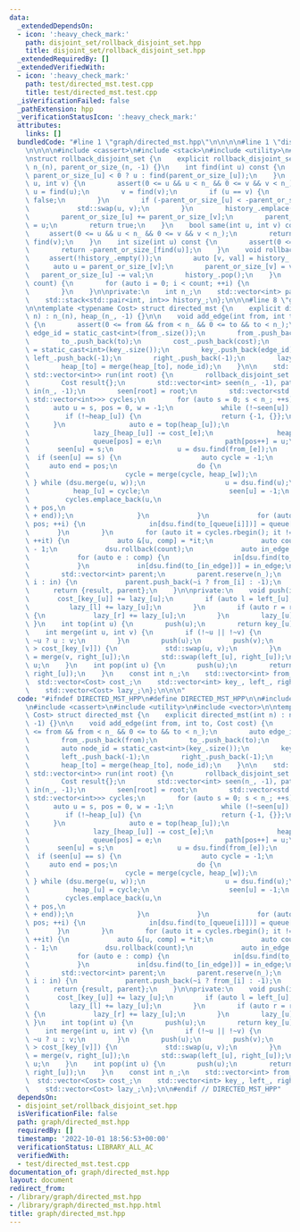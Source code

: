 ```yaml
---
data:
  _extendedDependsOn:
  - icon: ':heavy_check_mark:'
    path: disjoint_set/rollback_disjoint_set.hpp
    title: disjoint_set/rollback_disjoint_set.hpp
  _extendedRequiredBy: []
  _extendedVerifiedWith:
  - icon: ':heavy_check_mark:'
    path: test/directed_mst.test.cpp
    title: test/directed_mst.test.cpp
  _isVerificationFailed: false
  _pathExtension: hpp
  _verificationStatusIcon: ':heavy_check_mark:'
  attributes:
    links: []
  bundledCode: "#line 1 \"graph/directed_mst.hpp\"\n\n\n\n#line 1 \"disjoint_set/rollback_disjoint_set.hpp\"\
    \n\n\n\n#include <cassert>\n#include <stack>\n#include <utility>\n#include <vector>\n\
    \nstruct rollback_disjoint_set {\n    explicit rollback_disjoint_set(int n) :\
    \ n_(n), parent_or_size_(n, -1) {}\n    int find(int u) const {\n        return\
    \ parent_or_size_[u] < 0 ? u : find(parent_or_size_[u]);\n    }\n    bool merge(int\
    \ u, int v) {\n        assert(0 <= u && u < n_ && 0 <= v && v < n_);\n       \
    \ u = find(u);\n        v = find(v);\n        if (u == v) {\n            return\
    \ false;\n        }\n        if (-parent_or_size_[u] < -parent_or_size_[v]) {\n\
    \            std::swap(u, v);\n        }\n        history_.emplace(v, parent_or_size_[v]);\n\
    \        parent_or_size_[u] += parent_or_size_[v];\n        parent_or_size_[v]\
    \ = u;\n        return true;\n    }\n    bool same(int u, int v) const {\n   \
    \     assert(0 <= u && u < n_ && 0 <= v && v < n_);\n        return find(u) ==\
    \ find(v);\n    }\n    int size(int u) const {\n        assert(0 <= u && u < n_);\n\
    \        return -parent_or_size_[find(u)];\n    }\n    void rollback() {\n   \
    \     assert(!history_.empty());\n        auto [v, val] = history_.top();\n  \
    \      auto u = parent_or_size_[v];\n        parent_or_size_[v] = val;\n     \
    \   parent_or_size_[u] -= val;\n        history_.pop();\n    }\n    void rollback(int\
    \ count) {\n        for (auto i = 0; i < count; ++i) {\n            rollback();\n\
    \        }\n    }\n\nprivate:\n    int n_;\n    std::vector<int> parent_or_size_;\n\
    \    std::stack<std::pair<int, int>> history_;\n};\n\n\n#line 8 \"graph/directed_mst.hpp\"\
    \n\ntemplate <typename Cost> struct directed_mst {\n    explicit directed_mst(int\
    \ n) : n_(n), heap_(n_, -1) {}\n\n    void add_edge(int from, int to, Cost cost)\
    \ {\n        assert(0 <= from && from < n_ && 0 <= to && to < n_);\n        auto\
    \ edge_id = static_cast<int>(from_.size());\n        from_.push_back(from);\n\
    \        to_.push_back(to);\n        cost_.push_back(cost);\n        auto node_id\
    \ = static_cast<int>(key_.size());\n        key_.push_back(edge_id);\n       \
    \ left_.push_back(-1);\n        right_.push_back(-1);\n        lazy_.push_back(Cost{});\n\
    \        heap_[to] = merge(heap_[to], node_id);\n    }\n\n    std::pair<Cost,\
    \ std::vector<int>> run(int root) {\n        rollback_disjoint_set dsu(n_);\n\
    \        Cost result{};\n        std::vector<int> seen(n_, -1), path(n_), queue(n_),\
    \ in(n_, -1);\n        seen[root] = root;\n        std::vector<std::pair<int,\
    \ std::vector<int>>> cycles;\n        for (auto s = 0; s < n_; ++s) {\n      \
    \      auto u = s, pos = 0, w = -1;\n            while (!~seen[u]) {\n       \
    \         if (!~heap_[u]) {\n                    return {-1, {}};\n          \
    \      }\n                auto e = top(heap_[u]);\n                result += cost_[e];\n\
    \                lazy_[heap_[u]] -= cost_[e];\n                heap_[u] = pop(heap_[u]);\n\
    \                queue[pos] = e;\n                path[pos++] = u;\n         \
    \       seen[u] = s;\n                u = dsu.find(from_[e]);\n              \
    \  if (seen[u] == s) {\n                    auto cycle = -1;\n               \
    \     auto end = pos;\n                    do {\n                        w = path[--pos];\n\
    \                        cycle = merge(cycle, heap_[w]);\n                   \
    \ } while (dsu.merge(u, w));\n                    u = dsu.find(u);\n         \
    \           heap_[u] = cycle;\n                    seen[u] = -1;\n           \
    \         cycles.emplace_back(u,\n                                        std::vector<int>(queue.begin()\
    \ + pos,\n                                                         queue.begin()\
    \ + end));\n                }\n            }\n            for (auto i = 0; i <\
    \ pos; ++i) {\n                in[dsu.find(to_[queue[i]])] = queue[i];\n     \
    \       }\n        }\n        for (auto it = cycles.rbegin(); it != cycles.rend();\
    \ ++it) {\n            auto &[u, comp] = *it;\n            auto count = static_cast<int>(comp.size())\
    \ - 1;\n            dsu.rollback(count);\n            auto in_edge = in[u];\n\
    \            for (auto e : comp) {\n                in[dsu.find(to_[e])] = e;\n\
    \            }\n            in[dsu.find(to_[in_edge])] = in_edge;\n        }\n\
    \        std::vector<int> parent;\n        parent.reserve(n_);\n        for (auto\
    \ i : in) {\n            parent.push_back(~i ? from_[i] : -1);\n        }\n  \
    \      return {result, parent};\n    }\n\nprivate:\n    void push(int u) {\n \
    \       cost_[key_[u]] += lazy_[u];\n        if (auto l = left_[u]; ~l) {\n  \
    \          lazy_[l] += lazy_[u];\n        }\n        if (auto r = right_[u]; ~r)\
    \ {\n            lazy_[r] += lazy_[u];\n        }\n        lazy_[u] = 0;\n   \
    \ }\n    int top(int u) {\n        push(u);\n        return key_[u];\n    }\n\
    \    int merge(int u, int v) {\n        if (!~u || !~v) {\n            return\
    \ ~u ? u : v;\n        }\n        push(u);\n        push(v);\n        if (cost_[key_[u]]\
    \ > cost_[key_[v]]) {\n            std::swap(u, v);\n        }\n        right_[u]\
    \ = merge(v, right_[u]);\n        std::swap(left_[u], right_[u]);\n        return\
    \ u;\n    }\n    int pop(int u) {\n        push(u);\n        return merge(left_[u],\
    \ right_[u]);\n    }\n    const int n_;\n    std::vector<int> from_, to_;\n  \
    \  std::vector<Cost> cost_;\n    std::vector<int> key_, left_, right_, heap_;\n\
    \    std::vector<Cost> lazy_;\n};\n\n\n"
  code: "#ifndef DIRECTED_MST_HPP\n#define DIRECTED_MST_HPP\n\n#include \"disjoint_set/rollback_disjoint_set.hpp\"\
    \n#include <cassert>\n#include <utility>\n#include <vector>\n\ntemplate <typename\
    \ Cost> struct directed_mst {\n    explicit directed_mst(int n) : n_(n), heap_(n_,\
    \ -1) {}\n\n    void add_edge(int from, int to, Cost cost) {\n        assert(0\
    \ <= from && from < n_ && 0 <= to && to < n_);\n        auto edge_id = static_cast<int>(from_.size());\n\
    \        from_.push_back(from);\n        to_.push_back(to);\n        cost_.push_back(cost);\n\
    \        auto node_id = static_cast<int>(key_.size());\n        key_.push_back(edge_id);\n\
    \        left_.push_back(-1);\n        right_.push_back(-1);\n        lazy_.push_back(Cost{});\n\
    \        heap_[to] = merge(heap_[to], node_id);\n    }\n\n    std::pair<Cost,\
    \ std::vector<int>> run(int root) {\n        rollback_disjoint_set dsu(n_);\n\
    \        Cost result{};\n        std::vector<int> seen(n_, -1), path(n_), queue(n_),\
    \ in(n_, -1);\n        seen[root] = root;\n        std::vector<std::pair<int,\
    \ std::vector<int>>> cycles;\n        for (auto s = 0; s < n_; ++s) {\n      \
    \      auto u = s, pos = 0, w = -1;\n            while (!~seen[u]) {\n       \
    \         if (!~heap_[u]) {\n                    return {-1, {}};\n          \
    \      }\n                auto e = top(heap_[u]);\n                result += cost_[e];\n\
    \                lazy_[heap_[u]] -= cost_[e];\n                heap_[u] = pop(heap_[u]);\n\
    \                queue[pos] = e;\n                path[pos++] = u;\n         \
    \       seen[u] = s;\n                u = dsu.find(from_[e]);\n              \
    \  if (seen[u] == s) {\n                    auto cycle = -1;\n               \
    \     auto end = pos;\n                    do {\n                        w = path[--pos];\n\
    \                        cycle = merge(cycle, heap_[w]);\n                   \
    \ } while (dsu.merge(u, w));\n                    u = dsu.find(u);\n         \
    \           heap_[u] = cycle;\n                    seen[u] = -1;\n           \
    \         cycles.emplace_back(u,\n                                        std::vector<int>(queue.begin()\
    \ + pos,\n                                                         queue.begin()\
    \ + end));\n                }\n            }\n            for (auto i = 0; i <\
    \ pos; ++i) {\n                in[dsu.find(to_[queue[i]])] = queue[i];\n     \
    \       }\n        }\n        for (auto it = cycles.rbegin(); it != cycles.rend();\
    \ ++it) {\n            auto &[u, comp] = *it;\n            auto count = static_cast<int>(comp.size())\
    \ - 1;\n            dsu.rollback(count);\n            auto in_edge = in[u];\n\
    \            for (auto e : comp) {\n                in[dsu.find(to_[e])] = e;\n\
    \            }\n            in[dsu.find(to_[in_edge])] = in_edge;\n        }\n\
    \        std::vector<int> parent;\n        parent.reserve(n_);\n        for (auto\
    \ i : in) {\n            parent.push_back(~i ? from_[i] : -1);\n        }\n  \
    \      return {result, parent};\n    }\n\nprivate:\n    void push(int u) {\n \
    \       cost_[key_[u]] += lazy_[u];\n        if (auto l = left_[u]; ~l) {\n  \
    \          lazy_[l] += lazy_[u];\n        }\n        if (auto r = right_[u]; ~r)\
    \ {\n            lazy_[r] += lazy_[u];\n        }\n        lazy_[u] = 0;\n   \
    \ }\n    int top(int u) {\n        push(u);\n        return key_[u];\n    }\n\
    \    int merge(int u, int v) {\n        if (!~u || !~v) {\n            return\
    \ ~u ? u : v;\n        }\n        push(u);\n        push(v);\n        if (cost_[key_[u]]\
    \ > cost_[key_[v]]) {\n            std::swap(u, v);\n        }\n        right_[u]\
    \ = merge(v, right_[u]);\n        std::swap(left_[u], right_[u]);\n        return\
    \ u;\n    }\n    int pop(int u) {\n        push(u);\n        return merge(left_[u],\
    \ right_[u]);\n    }\n    const int n_;\n    std::vector<int> from_, to_;\n  \
    \  std::vector<Cost> cost_;\n    std::vector<int> key_, left_, right_, heap_;\n\
    \    std::vector<Cost> lazy_;\n};\n\n#endif // DIRECTED_MST_HPP"
  dependsOn:
  - disjoint_set/rollback_disjoint_set.hpp
  isVerificationFile: false
  path: graph/directed_mst.hpp
  requiredBy: []
  timestamp: '2022-10-01 18:56:53+00:00'
  verificationStatus: LIBRARY_ALL_AC
  verifiedWith:
  - test/directed_mst.test.cpp
documentation_of: graph/directed_mst.hpp
layout: document
redirect_from:
- /library/graph/directed_mst.hpp
- /library/graph/directed_mst.hpp.html
title: graph/directed_mst.hpp
---
```

